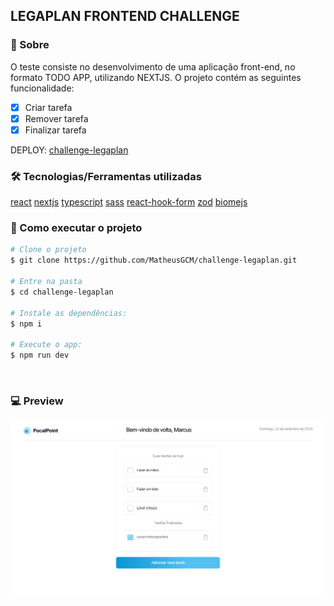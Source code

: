 ## LEGAPLAN FRONTEND CHALLENGE

### 🤔 Sobre
O teste consiste no desenvolvimento de uma aplicação front-end, no formato TODO APP, utilizando NEXTJS. O projeto contém as seguintes funcionalidade:

- [x] Criar tarefa
- [x] Remover tarefa
- [x] Finalizar tarefa

DEPLOY: [challenge-legaplan]

### 🛠 Tecnologias/Ferramentas utilizadas

[react]
[nextjs]
[typescript]
[sass]
[react-hook-form]
[zod]
[biomejs]

### 🚀 Como executar o projeto

```bash
# Clone o projeto
$ git clone https://github.com/MatheusGCM/challenge-legaplan.git

# Entre na pasta
$ cd challenge-legaplan

# Instale as dependências:
$ npm i

# Execute o app:
$ npm run dev
```
<br/>

### 💻 Preview

![alt text](./src/assets/todo.png)

[typescript]: https://www.typescriptlang.org/
[biomejs]: https://biomejs.dev/pt-br/
[react]: https://react.dev/
[nextjs]: https://nextjs.org/docs
[sass]: https://sass-lang.com/
[react-hook-form]: https://react-hook-form.com/
[zod]: https://zod.dev/

[challenge-legaplan]: https://challenge-legaplan.vercel.app/
